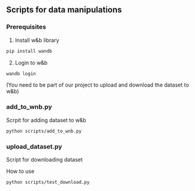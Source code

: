 ## Scripts for data manipulations

### Prerequisites
1. Install w&b library
```bash
pip install wandb
```
2. Login to w&b
```bash
wandb login
```
(You need to be part of our project to upload and download the dataset to w&b)
### add_to_wnb.py
Scrpit for adding dataset to w&b 
```bash
python scripts/add_to_wnb.py
```

### upload_dataset.py
Script for downloading dataset

How to use
```bash
python scripts/test_download.py
```

